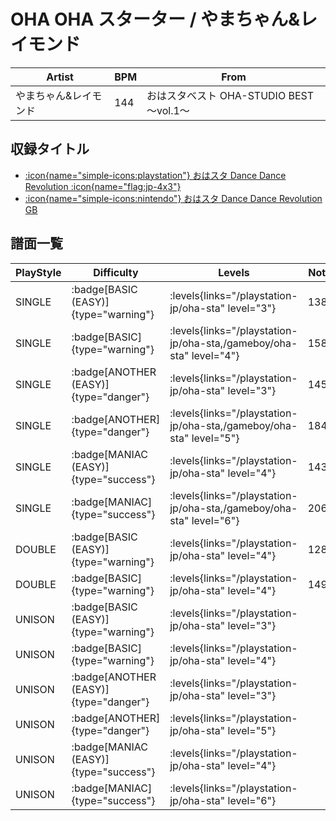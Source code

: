 # OHA OHA スターター / やまちゃん&レイモンド

|Artist|BPM|From|
|------|---|----|
|やまちゃん&レイモンド|144|おはスタベスト OHA-STUDIO BEST ～vol.1～|

## 収録タイトル

- [:icon{name="simple-icons:playstation"} おはスタ Dance Dance Revolution :icon{name="flag:jp-4x3"}](/playstation-jp/oha-sta)
- [:icon{name="simple-icons:nintendo"} おはスタ Dance Dance Revolution GB](/gameboy/oha-sta)

## 譜面一覧

|PlayStyle|Difficulty|Levels|Notes|Movie|
|---------|----------|------|-----|-----|
|SINGLE| :badge[BASIC (EASY)]{type="warning"}| :levels{links="/playstation-jp/oha-sta" level="3"}|138/0||
|SINGLE| :badge[BASIC]{type="warning"}| :levels{links="/playstation-jp/oha-sta,/gameboy/oha-sta" level="4"}|158/0||
|SINGLE| :badge[ANOTHER (EASY)]{type="danger"}| :levels{links="/playstation-jp/oha-sta" level="3"}|145/0||
|SINGLE| :badge[ANOTHER]{type="danger"}| :levels{links="/playstation-jp/oha-sta,/gameboy/oha-sta" level="5"}|184/0||
|SINGLE| :badge[MANIAC (EASY)]{type="success"}| :levels{links="/playstation-jp/oha-sta" level="4"}|143/0||
|SINGLE| :badge[MANIAC]{type="success"}| :levels{links="/playstation-jp/oha-sta,/gameboy/oha-sta" level="6"}|206/0||
|DOUBLE| :badge[BASIC (EASY)]{type="warning"}| :levels{links="/playstation-jp/oha-sta" level="4"}|128/0||
|DOUBLE| :badge[BASIC]{type="warning"}| :levels{links="/playstation-jp/oha-sta" level="4"}|149/0||
|UNISON| :badge[BASIC (EASY)]{type="warning"}| :levels{links="/playstation-jp/oha-sta" level="3"}|||
|UNISON| :badge[BASIC]{type="warning"}| :levels{links="/playstation-jp/oha-sta" level="4"}|||
|UNISON| :badge[ANOTHER (EASY)]{type="danger"}| :levels{links="/playstation-jp/oha-sta" level="3"}|||
|UNISON| :badge[ANOTHER]{type="danger"}| :levels{links="/playstation-jp/oha-sta" level="5"}|||
|UNISON| :badge[MANIAC (EASY)]{type="success"}| :levels{links="/playstation-jp/oha-sta" level="4"}|||
|UNISON| :badge[MANIAC]{type="success"}| :levels{links="/playstation-jp/oha-sta" level="6"}|||
